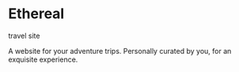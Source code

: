 # Ethereal
travel site

 A website for your adventure trips. Personally curated by you, for an exquisite experience.
